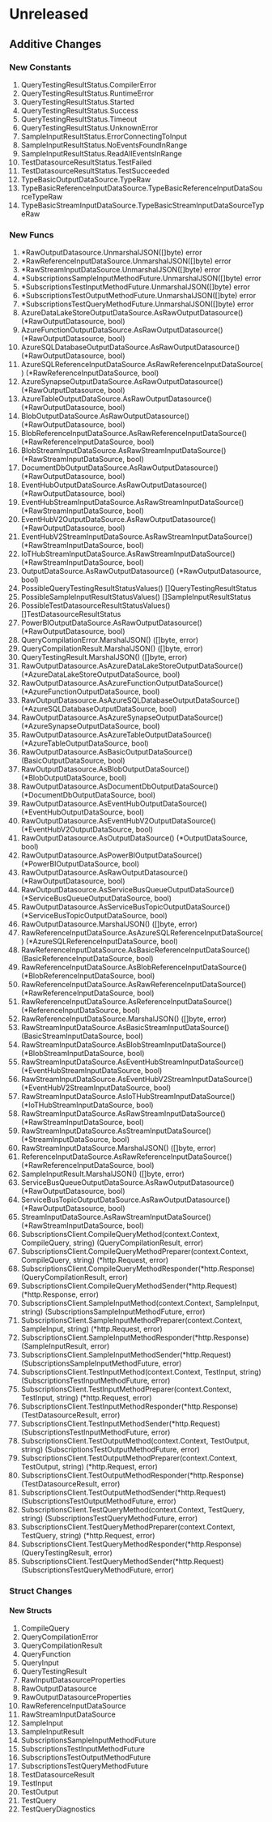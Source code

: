 # Unreleased

## Additive Changes

### New Constants

1. QueryTestingResultStatus.CompilerError
1. QueryTestingResultStatus.RuntimeError
1. QueryTestingResultStatus.Started
1. QueryTestingResultStatus.Success
1. QueryTestingResultStatus.Timeout
1. QueryTestingResultStatus.UnknownError
1. SampleInputResultStatus.ErrorConnectingToInput
1. SampleInputResultStatus.NoEventsFoundInRange
1. SampleInputResultStatus.ReadAllEventsInRange
1. TestDatasourceResultStatus.TestFailed
1. TestDatasourceResultStatus.TestSucceeded
1. TypeBasicOutputDataSource.TypeRaw
1. TypeBasicReferenceInputDataSource.TypeBasicReferenceInputDataSourceTypeRaw
1. TypeBasicStreamInputDataSource.TypeBasicStreamInputDataSourceTypeRaw

### New Funcs

1. *RawOutputDatasource.UnmarshalJSON([]byte) error
1. *RawReferenceInputDataSource.UnmarshalJSON([]byte) error
1. *RawStreamInputDataSource.UnmarshalJSON([]byte) error
1. *SubscriptionsSampleInputMethodFuture.UnmarshalJSON([]byte) error
1. *SubscriptionsTestInputMethodFuture.UnmarshalJSON([]byte) error
1. *SubscriptionsTestOutputMethodFuture.UnmarshalJSON([]byte) error
1. *SubscriptionsTestQueryMethodFuture.UnmarshalJSON([]byte) error
1. AzureDataLakeStoreOutputDataSource.AsRawOutputDatasource() (*RawOutputDatasource, bool)
1. AzureFunctionOutputDataSource.AsRawOutputDatasource() (*RawOutputDatasource, bool)
1. AzureSQLDatabaseOutputDataSource.AsRawOutputDatasource() (*RawOutputDatasource, bool)
1. AzureSQLReferenceInputDataSource.AsRawReferenceInputDataSource() (*RawReferenceInputDataSource, bool)
1. AzureSynapseOutputDataSource.AsRawOutputDatasource() (*RawOutputDatasource, bool)
1. AzureTableOutputDataSource.AsRawOutputDatasource() (*RawOutputDatasource, bool)
1. BlobOutputDataSource.AsRawOutputDatasource() (*RawOutputDatasource, bool)
1. BlobReferenceInputDataSource.AsRawReferenceInputDataSource() (*RawReferenceInputDataSource, bool)
1. BlobStreamInputDataSource.AsRawStreamInputDataSource() (*RawStreamInputDataSource, bool)
1. DocumentDbOutputDataSource.AsRawOutputDatasource() (*RawOutputDatasource, bool)
1. EventHubOutputDataSource.AsRawOutputDatasource() (*RawOutputDatasource, bool)
1. EventHubStreamInputDataSource.AsRawStreamInputDataSource() (*RawStreamInputDataSource, bool)
1. EventHubV2OutputDataSource.AsRawOutputDatasource() (*RawOutputDatasource, bool)
1. EventHubV2StreamInputDataSource.AsRawStreamInputDataSource() (*RawStreamInputDataSource, bool)
1. IoTHubStreamInputDataSource.AsRawStreamInputDataSource() (*RawStreamInputDataSource, bool)
1. OutputDataSource.AsRawOutputDatasource() (*RawOutputDatasource, bool)
1. PossibleQueryTestingResultStatusValues() []QueryTestingResultStatus
1. PossibleSampleInputResultStatusValues() []SampleInputResultStatus
1. PossibleTestDatasourceResultStatusValues() []TestDatasourceResultStatus
1. PowerBIOutputDataSource.AsRawOutputDatasource() (*RawOutputDatasource, bool)
1. QueryCompilationError.MarshalJSON() ([]byte, error)
1. QueryCompilationResult.MarshalJSON() ([]byte, error)
1. QueryTestingResult.MarshalJSON() ([]byte, error)
1. RawOutputDatasource.AsAzureDataLakeStoreOutputDataSource() (*AzureDataLakeStoreOutputDataSource, bool)
1. RawOutputDatasource.AsAzureFunctionOutputDataSource() (*AzureFunctionOutputDataSource, bool)
1. RawOutputDatasource.AsAzureSQLDatabaseOutputDataSource() (*AzureSQLDatabaseOutputDataSource, bool)
1. RawOutputDatasource.AsAzureSynapseOutputDataSource() (*AzureSynapseOutputDataSource, bool)
1. RawOutputDatasource.AsAzureTableOutputDataSource() (*AzureTableOutputDataSource, bool)
1. RawOutputDatasource.AsBasicOutputDataSource() (BasicOutputDataSource, bool)
1. RawOutputDatasource.AsBlobOutputDataSource() (*BlobOutputDataSource, bool)
1. RawOutputDatasource.AsDocumentDbOutputDataSource() (*DocumentDbOutputDataSource, bool)
1. RawOutputDatasource.AsEventHubOutputDataSource() (*EventHubOutputDataSource, bool)
1. RawOutputDatasource.AsEventHubV2OutputDataSource() (*EventHubV2OutputDataSource, bool)
1. RawOutputDatasource.AsOutputDataSource() (*OutputDataSource, bool)
1. RawOutputDatasource.AsPowerBIOutputDataSource() (*PowerBIOutputDataSource, bool)
1. RawOutputDatasource.AsRawOutputDatasource() (*RawOutputDatasource, bool)
1. RawOutputDatasource.AsServiceBusQueueOutputDataSource() (*ServiceBusQueueOutputDataSource, bool)
1. RawOutputDatasource.AsServiceBusTopicOutputDataSource() (*ServiceBusTopicOutputDataSource, bool)
1. RawOutputDatasource.MarshalJSON() ([]byte, error)
1. RawReferenceInputDataSource.AsAzureSQLReferenceInputDataSource() (*AzureSQLReferenceInputDataSource, bool)
1. RawReferenceInputDataSource.AsBasicReferenceInputDataSource() (BasicReferenceInputDataSource, bool)
1. RawReferenceInputDataSource.AsBlobReferenceInputDataSource() (*BlobReferenceInputDataSource, bool)
1. RawReferenceInputDataSource.AsRawReferenceInputDataSource() (*RawReferenceInputDataSource, bool)
1. RawReferenceInputDataSource.AsReferenceInputDataSource() (*ReferenceInputDataSource, bool)
1. RawReferenceInputDataSource.MarshalJSON() ([]byte, error)
1. RawStreamInputDataSource.AsBasicStreamInputDataSource() (BasicStreamInputDataSource, bool)
1. RawStreamInputDataSource.AsBlobStreamInputDataSource() (*BlobStreamInputDataSource, bool)
1. RawStreamInputDataSource.AsEventHubStreamInputDataSource() (*EventHubStreamInputDataSource, bool)
1. RawStreamInputDataSource.AsEventHubV2StreamInputDataSource() (*EventHubV2StreamInputDataSource, bool)
1. RawStreamInputDataSource.AsIoTHubStreamInputDataSource() (*IoTHubStreamInputDataSource, bool)
1. RawStreamInputDataSource.AsRawStreamInputDataSource() (*RawStreamInputDataSource, bool)
1. RawStreamInputDataSource.AsStreamInputDataSource() (*StreamInputDataSource, bool)
1. RawStreamInputDataSource.MarshalJSON() ([]byte, error)
1. ReferenceInputDataSource.AsRawReferenceInputDataSource() (*RawReferenceInputDataSource, bool)
1. SampleInputResult.MarshalJSON() ([]byte, error)
1. ServiceBusQueueOutputDataSource.AsRawOutputDatasource() (*RawOutputDatasource, bool)
1. ServiceBusTopicOutputDataSource.AsRawOutputDatasource() (*RawOutputDatasource, bool)
1. StreamInputDataSource.AsRawStreamInputDataSource() (*RawStreamInputDataSource, bool)
1. SubscriptionsClient.CompileQueryMethod(context.Context, CompileQuery, string) (QueryCompilationResult, error)
1. SubscriptionsClient.CompileQueryMethodPreparer(context.Context, CompileQuery, string) (*http.Request, error)
1. SubscriptionsClient.CompileQueryMethodResponder(*http.Response) (QueryCompilationResult, error)
1. SubscriptionsClient.CompileQueryMethodSender(*http.Request) (*http.Response, error)
1. SubscriptionsClient.SampleInputMethod(context.Context, SampleInput, string) (SubscriptionsSampleInputMethodFuture, error)
1. SubscriptionsClient.SampleInputMethodPreparer(context.Context, SampleInput, string) (*http.Request, error)
1. SubscriptionsClient.SampleInputMethodResponder(*http.Response) (SampleInputResult, error)
1. SubscriptionsClient.SampleInputMethodSender(*http.Request) (SubscriptionsSampleInputMethodFuture, error)
1. SubscriptionsClient.TestInputMethod(context.Context, TestInput, string) (SubscriptionsTestInputMethodFuture, error)
1. SubscriptionsClient.TestInputMethodPreparer(context.Context, TestInput, string) (*http.Request, error)
1. SubscriptionsClient.TestInputMethodResponder(*http.Response) (TestDatasourceResult, error)
1. SubscriptionsClient.TestInputMethodSender(*http.Request) (SubscriptionsTestInputMethodFuture, error)
1. SubscriptionsClient.TestOutputMethod(context.Context, TestOutput, string) (SubscriptionsTestOutputMethodFuture, error)
1. SubscriptionsClient.TestOutputMethodPreparer(context.Context, TestOutput, string) (*http.Request, error)
1. SubscriptionsClient.TestOutputMethodResponder(*http.Response) (TestDatasourceResult, error)
1. SubscriptionsClient.TestOutputMethodSender(*http.Request) (SubscriptionsTestOutputMethodFuture, error)
1. SubscriptionsClient.TestQueryMethod(context.Context, TestQuery, string) (SubscriptionsTestQueryMethodFuture, error)
1. SubscriptionsClient.TestQueryMethodPreparer(context.Context, TestQuery, string) (*http.Request, error)
1. SubscriptionsClient.TestQueryMethodResponder(*http.Response) (QueryTestingResult, error)
1. SubscriptionsClient.TestQueryMethodSender(*http.Request) (SubscriptionsTestQueryMethodFuture, error)

### Struct Changes

#### New Structs

1. CompileQuery
1. QueryCompilationError
1. QueryCompilationResult
1. QueryFunction
1. QueryInput
1. QueryTestingResult
1. RawInputDatasourceProperties
1. RawOutputDatasource
1. RawOutputDatasourceProperties
1. RawReferenceInputDataSource
1. RawStreamInputDataSource
1. SampleInput
1. SampleInputResult
1. SubscriptionsSampleInputMethodFuture
1. SubscriptionsTestInputMethodFuture
1. SubscriptionsTestOutputMethodFuture
1. SubscriptionsTestQueryMethodFuture
1. TestDatasourceResult
1. TestInput
1. TestOutput
1. TestQuery
1. TestQueryDiagnostics
